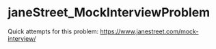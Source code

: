 # janeStreet_MockInterviewProblem

Quick attempts for this problem: https://www.janestreet.com/mock-interview/
